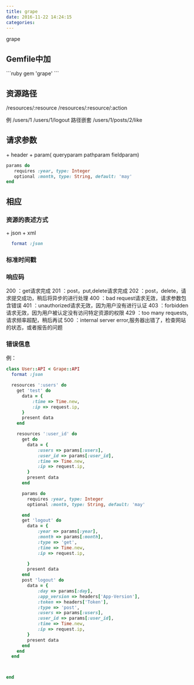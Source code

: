 ```yaml
---
title: grape
date: 2016-11-22 14:24:15
categories:
---
```

grape
<!-- more -->
<h2>Gemfile中加</h2>
```ruby
gem 'grape'
```

<h2>资源路径</h2>
/resources/:resource
/resources/:resource/:action

例
/users/1
/users/1/logout
路径嵌套
/users/1/posts/2/like


<h2>请求参数</h2>
+ header
+ param( queryparam pathparam fieldparam) 

```ruby
params do
   requires :year, type: Integer
   optional :month, type: String, default: 'may'
end
```
<h2>相应</h2>
<h3>资源的表述方式</h3>
+ json
+ xml

```ruby
  format :json
```
<h3>标准时间戳</h3>

<h3>响应码</h3>
200 ：get请求完成
201 ：post，put,delete请求完成
202 ：post，delete，请求提交成功，稍后将异步的进行处理
400 ：bad request请求无效，请求参数包含错误
401 ：unauthorized请求无效，因为用户没有进行认证
403 ：forbidden请求无效，因为用户被认定没有访问特定资源的权限
429 ：too many requests,请求频率超配，稍后再试
500 ：internal server error,服务器出错了，检查网站的状态，或者报告的问题

<h3>错误信息</h3>


例：
```ruby
class User::API < Grape::API
  format :json

  resources ':users' do
    get 'test' do
      data = {
          :time => Time.new,
          :ip => request.ip,
      }
      present data
    end

    resources ':user_id' do
      get do
        data = {
            :users => params[:users],
            :user_id => params[:user_id],
            :time => Time.new,
            :ip => request.ip,
        }
        present data
      end

      params do
        requires :year, type: Integer
        optional :month, type: String, default: 'may'

      end
      get 'logout' do
        data = {
            :year => params[:year],
            :month => params[:month],
            :type => 'get',
            :time => Time.new,
            :ip => request.ip,

        }
        present data
      end
      post 'logout' do
        data = {
            :day => params[:day],
            :app_version => headers['App-Version'],
            :token => headers['Token'],
            :type => 'post',
            :users => params[:users],
            :user_id => params[:user_id],
            :time => Time.new,
            :ip => request.ip,
        }
        present data
      end
    end
  end



end
```

<!--<img src="/images/6.png" width="800" height="263" />-->
<!--<font color=#FF6666></font>-->
